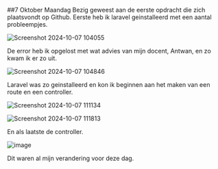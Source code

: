 ##7 Oktober Maandag
Bezig geweest aan de eerste opdracht die zich plaatsvondt op Github. 
Eerste heb ik laravel geinstalleerd met een aantal probleempjes.

![Screenshot 2024-10-07 104055](https://github.com/user-attachments/assets/3101b0c6-013e-479e-b01a-bbac3aa50871)

De error heb ik opgelost met wat advies van mijn docent, Antwan, en zo kwam ik er zo uit.

![Screenshot 2024-10-07 104846](https://github.com/user-attachments/assets/b92d8eb0-71b5-4820-a40f-86ba218a0817)

Laravel was zo geinstalleerd en kon ik beginnen aan het maken van een route en een controller.

![Screenshot 2024-10-07 111134](https://github.com/user-attachments/assets/9345e86a-ba12-42a7-9b85-eceedbc75d0e)

![Screenshot 2024-10-07 111813](https://github.com/user-attachments/assets/d1a05faa-d9f5-4337-b9ae-081139e0cb20)

En als laatste de controller.

![image](https://github.com/user-attachments/assets/c999590f-962d-44a3-852d-82d63968cec4)

Dit waren al mijn verandering voor deze dag.
